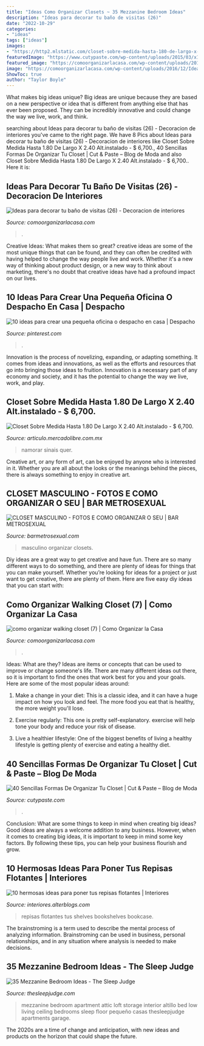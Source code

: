 ```yaml
---
title: "Ideas Como Organizar Closets ~ 35 Mezzanine Bedroom Ideas"
description: "Ideas para decorar tu baño de visitas (26)"
date: "2022-10-29"
categories:
- "ideas"
tags: ["ideas"]
images:
- "https://http2.mlstatic.com/closet-sobre-medida-hasta-180-de-largo-x-240-altinstalado-D_NQ_NP_945721-MLM20837713296_072016-O.jpg"
featuredImage: "https://www.cutypaste.com/wp-content/uploads/2015/03/x188991.jpg"
featured_image: "https://comoorganizarlacasa.com/wp-content/uploads/2016/03/como-organizar-walking-closet-7.jpg"
image: "https://comoorganizarlacasa.com/wp-content/uploads/2016/12/Ideas-para-decorar-tu-baño-de-visitas-26-225x300.jpg"
ShowToc: true
author: "Taylor Boyle"
---
```



What makes big ideas unique?
Big ideas are unique because they are based on a new perspective or idea that is different from anything else that has ever been proposed. They can be incredibly innovative and could change the way we live, work, and think.

	

		
searching about Ideas para decorar tu baño de visitas (26) - Decoracion de interiores you've came to the right page. We have 8 Pics about Ideas para decorar tu baño de visitas (26) - Decoracion de interiores like Closet Sobre Medida Hasta 1.80 De Largo X 2.40 Alt.instalado - $ 6,700., 40 Sencillas Formas De Organizar Tu Closet | Cut &amp; Paste – Blog de Moda and also Closet Sobre Medida Hasta 1.80 De Largo X 2.40 Alt.instalado - $ 6,700.. Here it is:
		
    
## Ideas Para Decorar Tu Baño De Visitas (26) - Decoracion De Interiores

<img loading=lazy src="https://comoorganizarlacasa.com/wp-content/uploads/2016/12/Ideas-para-decorar-tu-baño-de-visitas-26-225x300.jpg" onerror="this.onerror=null;this.src='https://tse4.mm.bing.net/th?id=OIP.rx_XZBBIYy-7XD1ZTabLFAAAAA&amp;pid=15.1';" alt="Ideas para decorar tu baño de visitas (26) - Decoracion de interiores">

_Source: comoorganizarlacasa.com_

>. 

	

Creative Ideas: What makes them so great?
creative ideas are some of the most unique things that can be found, and they can often be credited with having helped to change the way people live and work. Whether it's a new way of thinking about product design, or a new way to think about marketing, there's no doubt that creative ideas have had a profound impact on our lives.

    
## 10 Ideas Para Crear Una Pequeña Oficina O Despacho En Casa | Despacho

<img loading=lazy src="https://i.pinimg.com/736x/aa/da/3e/aada3edeb0c8489d301b14bc78142a82.jpg" onerror="this.onerror=null;this.src='https://tse4.mm.bing.net/th?id=OIP.Su5WbSLsvNj2Tyi5n5G1oAHaKk&amp;pid=15.1';" alt="10 ideas para crear una pequeña oficina o despacho en casa | Despacho">

_Source: pinterest.com_

>. 

	

Innovation is the process of novelizing, expanding, or adapting something. It comes from ideas and innovations, as well as the efforts and resources that go into bringing those ideas to fruition. Innovation is a necessary part of any economy and society, and it has the potential to change the way we live, work, and play.

    
## Closet Sobre Medida Hasta 1.80 De Largo X 2.40 Alt.instalado - $ 6,700.

<img loading=lazy src="https://http2.mlstatic.com/closet-sobre-medida-hasta-180-de-largo-x-240-altinstalado-D_NQ_NP_945721-MLM20837713296_072016-O.jpg" onerror="this.onerror=null;this.src='https://tse2.mm.bing.net/th?id=OIP.U4jhzEz3H-0mOu1Gx__7PgAAAA&amp;pid=15.1';" alt="Closet Sobre Medida Hasta 1.80 De Largo X 2.40 Alt.instalado - $ 6,700.">

_Source: articulo.mercadolibre.com.mx_

>namorar sinais quer. 

	

Creative art, or any form of art, can be enjoyed by anyone who is interested in it. Whether you are all about the looks or the meanings behind the pieces, there is always something to enjoy in creative art.

    
## CLOSET MASCULINO - FOTOS E COMO ORGANIZAR O SEU | BAR METROSEXUAL

<img loading=lazy src="https://www.barmetrosexual.com/wp-content/uploads/2013/12/closet-masculino-3.jpg" onerror="this.onerror=null;this.src='https://tse1.mm.bing.net/th?id=OIP.RXG5cCToIWpRYEbA96Z0WAHaJ4&amp;pid=15.1';" alt="CLOSET MASCULINO - FOTOS E COMO ORGANIZAR O SEU | BAR METROSEXUAL">

_Source: barmetrosexual.com_

>masculino organizar closets. 

	

Diy ideas are a great way to get creative and have fun. There are so many different ways to do something, and there are plenty of ideas for things that you can make yourself. Whether you’re looking for ideas for a project or just want to get creative, there are plenty of them. Here are five easy diy ideas that you can start with: 

    
## Como Organizar Walking Closet (7) | Como Organizar La Casa

<img loading=lazy src="https://comoorganizarlacasa.com/wp-content/uploads/2016/03/como-organizar-walking-closet-7.jpg" onerror="this.onerror=null;this.src='https://tse2.mm.bing.net/th?id=OIP.2XioorDRbL8xqP_Q92zKnQHaLz&amp;pid=15.1';" alt="como organizar walking closet (7) | Como Organizar la Casa">

_Source: comoorganizarlacasa.com_

>. 

	

Ideas: What are they?
Ideas are items or concepts that can be used to improve or change someone's life. There are many different ideas out there, so it is important to find the ones that work best for you and your goals. Here are some of the most popular ideas around:
1. Make a change in your diet: This is a classic idea, and it can have a huge impact on how you look and feel. The more food you eat that is healthy, the more weight you'll lose.

2. Exercise regularly: This one is pretty self-explanatory. exercise will help tone your body and reduce your risk of disease.

3. Live a healthier lifestyle: One of the biggest benefits of living a healthy lifestyle is getting plenty of exercise and eating a healthy diet.

    
## 40 Sencillas Formas De Organizar Tu Closet | Cut &amp; Paste – Blog De Moda

<img loading=lazy src="https://www.cutypaste.com/wp-content/uploads/2015/03/x188991.jpg" onerror="this.onerror=null;this.src='https://tse2.mm.bing.net/th?id=OIP.Fl9urDR3kE8oaRS-kpT_lAHaJ3&amp;pid=15.1';" alt="40 Sencillas Formas De Organizar Tu Closet | Cut &amp; Paste – Blog de Moda">

_Source: cutypaste.com_

>. 

	

Conclusion: What are some things to keep in mind when creating big ideas?
Good ideas are always a welcome addition to any business. However, when it comes to creating big ideas, it is important to keep in mind some key factors. By following these tips, you can help your business flourish and grow.

    
## 10 Hermosas Ideas Para Poner Tus Repisas Flotantes | Interiores

<img loading=lazy src="http://interiores.alterblogs.com/wp-content/uploads/2014/07/repisa-04.jpg" onerror="this.onerror=null;this.src='https://tse3.mm.bing.net/th?id=OIP.w2cQZGNV4hPC-H0r0tk5swHaLH&amp;pid=15.1';" alt="10 hermosas ideas para poner tus repisas flotantes | Interiores">

_Source: interiores.alterblogs.com_

>repisas flotantes tus shelves bookshelves bookcase. 

	

The brainstroming is a term used to describe the mental process of analyzing information. Brainstroming can be used in business, personal relationships, and in any situation where analysis is needed to make decisions.

    
## 35 Mezzanine Bedroom Ideas - The Sleep Judge

<img loading=lazy src="https://www.thesleepjudge.com/wp-content/uploads/2017/06/Attic-Apartment.jpg" onerror="this.onerror=null;this.src='https://tse4.mm.bing.net/th?id=OIP.y5AzIOmwyMInGaFp85DlWQAAAA&amp;pid=15.1';" alt="35 Mezzanine Bedroom Ideas - The Sleep Judge">

_Source: thesleepjudge.com_

>mezzanine bedroom apartment attic loft storage interior altillo bed low living ceiling bedrooms sleep floor pequeño casas thesleepjudge apartments garage. 

	

The 2020s are a time of change and anticipation, with new ideas and products on the horizon that could shape the future.


